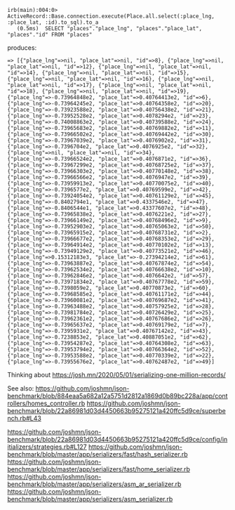 ```
irb(main):004:0> ActiveRecord::Base.connection.execute(Place.all.select(:place_lng, :place_lat, :id).to_sql).to_a
   (0.5ms)  SELECT "places"."place_lng", "places"."place_lat", "places"."id" FROM "places"
```


produces:


```
=> [{"place_lng"=>nil, "place_lat"=>nil, "id"=>8}, {"place_lng"=>nil, "place_lat"=>nil, "id"=>12}, {"place_lng"=>nil, "place_lat"=>nil, "id"=>14}, {"place_lng"=>nil, "place_lat"=>nil, "id"=>15}, {"place_lng"=>nil, "place_lat"=>nil, "id"=>16}, {"place_lng"=>nil, "place_lat"=>nil, "id"=>17}, {"place_lng"=>nil, "place_lat"=>nil, "id"=>18}, {"place_lng"=>nil, "place_lat"=>nil, "id"=>19}, {"place_lng"=>-0.73964848e2, "place_lat"=>0.40764413e2, "id"=>6}, {"place_lng"=>-0.73964245e2, "place_lat"=>0.40764358e2, "id"=>20}, {"place_lng"=>-0.73923588e2, "place_lat"=>0.40756438e2, "id"=>21}, {"place_lng"=>-0.73952528e2, "place_lat"=>0.4078294e2, "id"=>23}, {"place_lng"=>-0.74008863e2, "place_lat"=>0.40739588e2, "id"=>24}, {"place_lng"=>-0.73965683e2, "place_lat"=>0.40769882e2, "id"=>11}, {"place_lng"=>-0.73966502e2, "place_lat"=>0.40769442e2, "id"=>30}, {"place_lng"=>-0.73967039e2, "place_lat"=>0.4076902e2, "id"=>31}, {"place_lng"=>-0.7396704e2, "place_lat"=>0.4076925e2, "id"=>32}, {"place_lng"=>nil, "place_lat"=>nil, "id"=>34}, {"place_lng"=>-0.73966524e2, "place_lat"=>0.4076871e2, "id"=>36}, {"place_lng"=>-0.73967299e2, "place_lat"=>0.40768725e2, "id"=>37}, {"place_lng"=>-0.73966303e2, "place_lat"=>0.40770148e2, "id"=>38}, {"place_lng"=>-0.73966566e2, "place_lat"=>0.4076947e2, "id"=>39}, {"place_lng"=>-0.73959913e2, "place_lat"=>0.40770075e2, "id"=>40}, {"place_lng"=>-0.7396577e2, "place_lat"=>0.40769599e2, "id"=>42}, {"place_lng"=>-0.73924054e2, "place_lat"=>0.40761129e2, "id"=>45}, {"place_lng"=>-0.8402794e1, "place_lat"=>0.4337546e2, "id"=>47}, {"place_lng"=>-0.8406544e1, "place_lat"=>0.43377607e2, "id"=>48}, {"place_lng"=>-0.73965838e2, "place_lat"=>0.4076221e2, "id"=>27}, {"place_lng"=>-0.73966149e2, "place_lat"=>0.40768496e2, "id"=>9}, {"place_lng"=>-0.73952903e2, "place_lat"=>0.40765063e2, "id"=>50}, {"place_lng"=>-0.73965915e2, "place_lat"=>0.40768731e2, "id"=>2}, {"place_lng"=>-0.73966677e2, "place_lat"=>0.40768353e2, "id"=>29}, {"place_lng"=>-0.73964914e2, "place_lat"=>0.40770102e2, "id"=>13}, {"place_lng"=>-0.73949129e2, "place_lat"=>0.40773521e2, "id"=>46}, {"place_lng"=>0.15312183e3, "place_lat"=>-0.27394214e2, "id"=>61}, {"place_lng"=>-0.73963887e2, "place_lat"=>0.40767874e2, "id"=>54}, {"place_lng"=>-0.73962534e2, "place_lat"=>0.40766638e2, "id"=>10}, {"place_lng"=>-0.73962846e2, "place_lat"=>0.4076642e2, "id"=>57}, {"place_lng"=>-0.73971834e2, "place_lat"=>0.40767778e2, "id"=>59}, {"place_lng"=>-0.7398059e2, "place_lat"=>0.40770873e2, "id"=>60}, {"place_lng"=>-0.73968585e2, "place_lat"=>0.40761171e2, "id"=>44}, {"place_lng"=>-0.73960081e2, "place_lat"=>0.40769687e2, "id"=>41}, {"place_lng"=>-0.73963488e2, "place_lat"=>0.40757925e2, "id"=>28}, {"place_lng"=>-0.73981784e2, "place_lat"=>0.40726429e2, "id"=>25}, {"place_lng"=>-0.73962361e2, "place_lat"=>0.40767686e2, "id"=>26}, {"place_lng"=>-0.73965637e2, "place_lat"=>0.40769179e2, "id"=>7}, {"place_lng"=>-0.7395931e2, "place_lat"=>0.40767142e2, "id"=>43}, {"place_lng"=>-0.7238853e2, "place_lat"=>0.40887051e2, "id"=>62}, {"place_lng"=>-0.73954287e2, "place_lat"=>0.40764308e2, "id"=>63}, {"place_lng"=>-0.73953794e2, "place_lat"=>0.40766364e2, "id"=>52}, {"place_lng"=>-0.73953588e2, "place_lat"=>0.40770339e2, "id"=>22}, {"place_lng"=>-0.73955676e2, "place_lat"=>0.40762487e2, "id"=>49}]

```

Thinking about https://josh.mn/2020/05/01/serializing-one-million-records/



See also:
https://github.com/joshmn/json-benchmark/blob/884eaa5a682a12a5751d2812a1869d0b89bc228a/app/controllers/homes_controller.rb
https://github.com/joshmn/json-benchmark/blob/22a86981d03d4450663b95275121a420ffc5d9ce/superbench.rb#L43

https://github.com/joshmn/json-benchmark/blob/22a86981d03d4450663b95275121a420ffc5d9ce/config/initializers/strategies.rb#L127
https://github.com/joshmn/json-benchmark/blob/master/app/serializers/fast/hash_serializer.rb
https://github.com/joshmn/json-benchmark/blob/master/app/serializers/fast/home_serializer.rb
https://github.com/joshmn/json-benchmark/blob/master/app/serializers/asm_ar_serializer.rb
https://github.com/joshmn/json-benchmark/blob/master/app/serializers/asm_serializer.rb